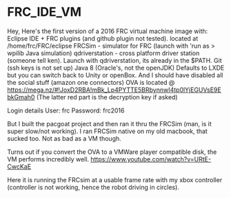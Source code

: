 # FRC_IDE_VM
Hey, Here's the first version of a 2016 FRC virtual machine image with:
Eclipse IDE + FRC plugins (and github plugin not tested). located at /home/frc/FRC/eclipse
FRCSim - simulator for FRC (launch with 'run as > wpilib Java simulation)
qdriverstation - cross platform driver station (someone tell ken). Launch with qdriverstation, its already in the $PATH. 
Git (ssh keys is not set up)
Java 8 (Oracle's, not the openJDK)
Defaults to LXDE but you can switch back to Unity or openBox. 
And I should have disabled all the social stuff (amazon one connectors)
OVA is located @ https://mega.nz/#!JoxD2RBA!mBk_Lp4PYTTE5BRbynnwI4tp0lYjEGUVsE9EbkGmah0
(The latter red part is the decryption key if asked)

Login details
User: frc
Password: frc2016

But I built the pacgoat project and then ran it thru the FRCSim (man, is it super slow/not working). I ran FRCSim native on my old macbook, that sucked too. Not as bad as a VM though. 

Turns out if you convert the OVA to a VMWare player compatible disk, the VM performs incredibly well. 
https://www.youtube.com/watch?v=URtE-CwcKaE

Here it is running the FRCsim at a usable frame rate with my xbox controller (controller is not working, hence the robot driving in circles). 

